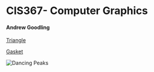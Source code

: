 # CIS367- Computer Graphics

#### **Andrew Goodling**

[Triangle](IN-class-triangle.html)

[Gasket](sier.html)







![Dancing Peaks](file:///Users/andrew/Desktop/cis367/CIS367/DancingPeaks.gif)


